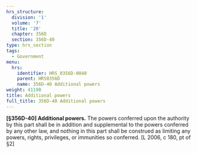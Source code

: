 ```yaml
---
hrs_structure:
  division: '1'
  volume: '7'
  title: '20'
  chapter: 356D
  section: 356D-40
type: hrs_section
tags:
  - Government
menu:
  hrs:
    identifier: HRS_0356D-0040
    parent: HRS0356D
    name: 356D-40 Additional powers
weight: 41190
title: Additional powers
full_title: 356D-40 Additional powers
---
```

**[§356D-40] Additional powers.** The powers conferred upon the authority by this part shall be in addition and supplemental to the powers conferred by any other law, and nothing in this part shall be construed as limiting any powers, rights, privileges, or immunities so conferred. [L 2006, c 180, pt of §2]